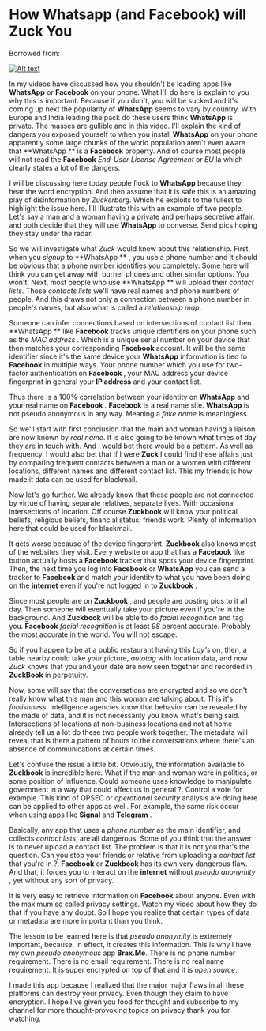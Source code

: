 
# How Whatsapp (and Facebook) will Zuck You

Borrowed from:

[![Alt text](https://img.youtube.com/vi/I6Fbjr2WfFw/0.jpg)](https://www.youtube.com/watch?v=I6Fbjr2WfFw)


In my videos have discussed how you shouldn't be loading apps like **WhatsApp** or **Facebook** on your phone. What I'll do here is explain to you why this is important. Because if you don't, you will be sucked and it's coming up next the popularity of **WhatsApp** seems to vary by country. With Europe and India leading the pack do these users think **WhatsApp** is private. The masses are gullible and in this video. I'll explain the kind of dangers you exposed yourself to when you install **WhatsApp** on your phone apparently some large chunks of the world population aren't even aware that **WhatsApp ** is a **Facebook** property. And of course most people will not read the **Facebook** *End-User License Agreement* or *EU* la which clearly states a lot of the dangers.  

I will be discussing here today people flock to **WhatsApp** because they hear the word encryption. And then assume that it is safe this is an amazing play of disinformation by *Zuckerberg*. Which he exploits to the fullest to highlight the issue here. I'll illustrate this with an example of two people. Let's say a man and a woman having a private and perhaps secretive affair, and both decide that they will use **WhatsApp** to converse. Send pics hoping they stay under the radar. 

So we will investigate what *Zuck* would know about this relationship. First, when you *signup* to **WhatsApp ** , you use a phone number and it should be obvious that a phone number identifies you completely. Some here will think you can get away with burner phones and other similar options. You won't. Next, most people who use **WhatsApp ** will upload their *contact lists*. Those *contacts lists* we'll have real names and phone numbers of people. And this draws not only a connection between a phone number in people's names, but also what is called a *relationship map*. 

Someone can infer connections based on intersections of contact list then **WhatsApp ** like **Facebook** tracks unique identifiers on your phone such as the *MAC address* . Which is a unique serial number on your device that then matches your corresponding **Facebook** account. It will be the same identifier since it's the same device your **WhatsApp** information is tied to **Facebook** in multiple ways. Your phone number which you use for two-factor authentication on **Facebook** , your MAC address your device fingerprint in general your **IP address** and your contact list. 

Thus there is a 100% correlation between your identity on **WhatsApp** and your real name on **Facebook** . **Facebook** is a real name site. **WhatsApp** is not pseudo anonymous in any way. Meaning a *fake name* is meaningless. 

So we'll start with first conclusion that the main and woman having a liaison are now known by *real name*. It is also going to be known what times of day they are in touch with. And I would bet there would be a pattern. As well as frequency. I would also bet that if I were **Zuck** I could find these affairs just by comparing frequent contacts between a man or a women with different locations, different names and different contact list. This my friends is how made it data can be used for blackmail. 

Now let's go further. We already know that these people are not connected by virtue of having separate relatives, separate lives. With occasional intersections of location. Off course **Zuckbook** will know your political beliefs, religious beliefs, financial status, friends work. Plenty of information here that could be used for blackmail. 

It gets worse because of the device fingerprint. **Zuckbook** also knows most of the websites they visit. Every website or app that has a **Facebook** like button actually hosts a **Facebook** tracker that spots your device fingerprint. Then, the next time you log into **Facebook** or **WhatsApp** you can send a tracker to **Facebook**  and match your identity to what you have been doing on the **internet** even if you're not logged in to **Zuckbook** . 

Since most people are on **Zuckbook** , and people are posting pics to it all day. Then someone will eventually take your picture even if you're in the background. And **Zuckbook** will be able to do *facial recognition* and tag you. **Facebook** *facial recognition* is at least *98* percent accurate. Probably the most accurate in the world. You will not escape. 

So if you happen to be at a public restaurant having this *Lay's* on, then, a table nearby could take your picture, *autotag* with location data, and now *Zuck* knows that you and your date are now seen together and recorded in **ZuckBook** in perpetuity.

Now, some will say that the conversations are encrypted and so we don't really know what this man and this woman are talking about. This it's *foolishness*. Intelligence agencies know that behavior can be revealed by the made of data, and it is not necessarily you know what's being said. Intersections of locations at non-business locations and not at home already tell us a lot do these two people work together. The metadata will reveal that is there a pattern of hours to the conversations where there's an absence of communications at certain times.

Let's confuse the issue a little bit. Obviously, the information available to **Zuckbook** is incredible here. What if the man and woman were in politics, or some position of influence. Could someone uses knowledge to manipulate government in a way that could affect us in general ?. Control a vote for example. This kind of OPSEC or *operational security* analysis are doing here can be applied to other apps as well. For example, the same risk occur when using apps like **Signal** and **Telegram** . 

Basically, any app that uses a *phone number* as the main identifier, and collects *contact lists*, are all dangerous. Some of you think that the answer is to never upload a contact list. The problem is that it is not you that's the question. Can you stop your friends or relative from uploading a *contact list* that you're in ?. **Facebook** or **Zuckbook** has its own very dangerous flaw. And that, it forces you to interact on the **internet** without *pseudo anonymity* ,  yet without any sort of privacy. 

It is very easy to retrieve information on **Facebook** about anyone. Even with the maximum so called privacy settings. Watch my video about how they do that if you have any doubt. So I hope you realize that certain types of data or metadata are more important than you think.

The lesson to be learned here is that *pseudo anonymity* is extremely important, because, in effect, it creates this information. This is why I have my own *pseudo anonymous* app **Brax.Me**. There is no phone number requirement. There is no email requirement. There is no real name requirement. It is super encrypted on top of that and it is *open source*.

I made this app because I realized that the major major flaws in all these platforms can destroy your privacy. Even though they claim to have encryption. I hope I've given you food for thought and subscribe to my channel for more thought-provoking topics on privacy thank you for watching.

<script src="https://utteranc.es/client.js"
        repo="op07n/fastpages"
        issue-term="pathname"
        theme="github-light"
        crossorigin="anonymous"
        async>
</script>
